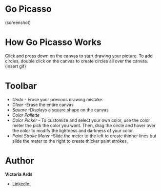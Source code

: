 # Go Picasso
(screenshot)
# How Go Picasso Works
Click and press down on the canvas to start drawing your picture.
To add circles, double click on the canvas to create circles all over the canvas.
(insert gif)
# Toolbar
- *Undo*  - Erase your previous drawing mistake.
- *Clear*
 -Erase the entire canvas
- *Square*
 -Displays a square shape on the canvas
 - *Color Pallette* 
 - *Color Picker* - To customize and select your own color, use the color meter the pick the color you want. Then, drag the circle and hover over the color to modify the lightness and darkness of your color.
 - *Paint Stroke Meter* -Slide the meter to the left to create thinner lines but slide the meter to the right to create thicker paint strokes.
# Author
**Victoria Ards**
- [LinkedIn:](https://www.linkedin.com/in/vjards/)
